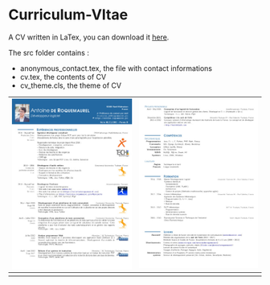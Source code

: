 Curriculum-VItae
================

A CV written in LaTex, you can download it [here](https://github.com/aroquemaurel/Curriculum-VItae/raw/master/src/cv.pdf). 

The src folder contains : 

- anonymous_contact.tex,  the file with contact informations 
- cv.tex, the contents of CV
- cv_theme.cls, the theme of CV

| ![page1](readme/images/page1.jpg) | ![page1](readme/images/page2.jpg) |
| --------------------------------- | --------------------------------- |
|                                   |                                   |

